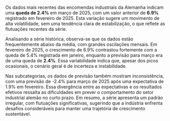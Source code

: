 Os dados mais recentes das encomendas industriais da Alemanha indicam uma **queda de 2.4%** em março de 2025, com um valor anterior de **6.9%** registrado em fevereiro de 2025. Esta variação sugere um movimento de alta volatilidade, sem uma tendência clara de estabilização, o que reflete as flutuações recentes da série.

Analisando a série histórica, observa-se que os dados estão frequentemente abaixo da média, com grandes oscilações mensais. Em fevereiro de 2025, o crescimento de 6.9% contrastou fortemente com a queda de 5.4% registrada em janeiro, enquanto a previsão para março era de uma queda de **2.4%**. Essa variabilidade indica que, apesar dos picos ocasionais, o cenário geral é de incerteza e instabilidade.

Nas subcategorias, os dados de previsão também mostram inconsistência, com uma previsão de -2.4% para março de 2025 após uma expectativa de 1.9% em fevereiro. Essa divergência entre as expectativas e os resultados efetivos ressalta as dificuldades em prever o comportamento do setor industrial alemão no curto prazo. Em resumo, a série apresenta um padrão irregular, com flutuações significativas, sugerindo que a indústria enfrenta desafios consideráveis para manter uma trajetória de crescimento sustentável.